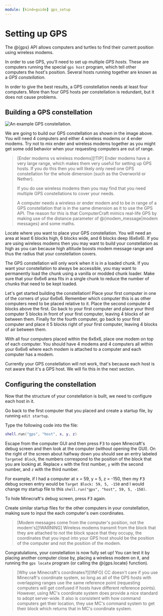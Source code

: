 ```yaml
---
module: [kind=guide] gps_setup
---
```


<!--
SPDX-FileCopyrightText: 2022 The CC: Tweaked Developers

SPDX-License-Identifier: MPL-2.0
-->

# Setting up GPS
The @{gps} API allows computers and turtles to find their current position using wireless modems.

In order to use GPS, you'll need to set up multiple *GPS hosts*. These are computers running the special `gps host`
program, which tell other computers the host's position. Several hosts running together are known as a *GPS
constellation*.

In order to give the best results, a GPS constellation needs at least four computers. More than four GPS hosts per
constellation is redundant, but it does not cause problems.

## Building a GPS constellation
<img alt="An example GPS constellation." src="/images/gps-constellation-example.png" class="big-image" />

We are going to build our GPS constellation as shown in the image above. You will need 4 computers and either 4 wireless
modems or 4 ender modems. Try not to mix ender and wireless modems together as you might get some odd behavior when your
requesting computers are out of range.

> [Ender modems vs wireless modems][!TIP]
> Ender modems have a very large range, which makes them very useful for setting up GPS hosts. If you do this then you
> will likely only need one GPS constellation for the whole dimension (such as the Overworld or Nether).
>
> If you do use wireless modems then you may find that you need multiple GPS constellations to cover your needs.
>
> A computer needs a wireless or ender modem and to be in range of a GPS constellation that is in the same dimension as
> it to use the GPS API. The reason for this is that ComputerCraft mimics real-life GPS by making use of the distance
> parameter of @{modem_message|modem messages} and some maths.

Locate where you want to place your GPS constellation. You will need an area at least 6 blocks high, 6 blocks wide, and
6 blocks deep (6x6x6). If you are using wireless modems then you may want to build your constellation as high as you can
because high altitude boosts modem message range and thus the radius that your constellation covers.

The GPS constellation will only work when it is in a loaded chunk. If you want your constellation to always be
accessible, you may want to permanently load the chunk using a vanilla or modded chunk loader. Make sure that your 6x6x6
area fits in a single chunk to reduce the number of chunks that need to be kept loaded.

Let's get started building the constellation! Place your first computer in one of the corners of your 6x6x6. Remember
which computer this is as other computers need to be placed relative to it. Place the second computer 4 blocks above the
first. Go back to your first computer and place your third computer 5 blocks in front of your first computer, leaving 4
blocks of air between them. Finally for the fourth computer, go back to your first computer and place it 5 blocks right
of your first computer, leaving 4 blocks of air between them.

With all four computers placed within the 6x6x6, place one modem on top of each computer. You should have 4 modems and 4
computers all within your 6x6x6 where each modem is attached to a computer and each computer has a modem.

Currently your GPS constellation will not work, that's because each host is not aware that it's a GPS host. We will fix
this in the next section.

## Configuring the constellation
Now that the structure of your constellation is built, we need to configure each host in it.

Go back to the first computer that you placed and create a startup file, by running `edit startup`.

Type the following code into the file:
```lua
shell.run("gps", "host", x, y, z)
```

Escape from the computer GUI and then press <kbd>F3</kbd> to open Minecraft's debug screen and then look at the computer
(without opening the GUI). On the right of the screen about halfway down you should see an entry labeled `Targeted
Block`, the numbers correspond to the position of the block that you are looking at. Replace `x` with the first number,
`y` with the second number, and `z` with the third number.

For example, if I had a computer at x = 59, y = 5, z = -150, then my <kbd>F3</kbd> debug screen entry would be `Target
Block: 59, 5, -150` and I would change my startup file to this `shell.run("gps", "host", 59, 5, -150)`.

To hide Minecraft's debug screen, press <kbd>F3</kbd> again.

Create similar startup files for the other computers in your constellation, making sure to input the each computer's own
coordinates.

> [Modem messages come from the computer's position, not the modem's][!WARNING]
> Wireless modems transmit from the block that they are attached to *not* the block space that they occupy, the
> coordinates that you input into your GPS host should be the position of the computer and not the position of the modem.

Congratulations, your constellation is now fully set up! You can test it by placing another computer close by, placing a
wireless modem on it, and running the `gps locate` program (or calling the @{gps.locate} function).

> [Why use Minecraft's coordinates?][!INFO]
> CC doesn't care if you use Minecraft's coordinate system, so long as all of the GPS hosts with overlapping ranges use
> the same reference point (requesting computers will get confused if hosts have different reference points). However,
> using MC's coordinate system does provide a nice standard to adopt server-wide. It also is consistent with how command
> computers get their location, they use MC's command system to get their block which returns that in MC's coordinate
> system.
